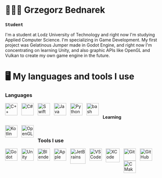 # 👨🏻‍💻 Grzegorz Bednarek
### **`Student`**

I'm a student at Lodz University of Technology and right now I'm studying Applied Computer Science. I'm specializing in Game Development. My first project was Gelatinous Jumper made in Godot Engine, and right now I'm concentrating on learning Unity, and also graphic APIs like OpenGL and Vulkan to create my own game engine in the future.

# 🖥️ My languages and tools I use
### Languages
<img align="left" alt="C++" width="40px" style="padding-right:10px" src="https://cdn.jsdelivr.net/gh/devicons/devicon/icons/cplusplus/cplusplus-original.svg" />
<img align="left" alt="C#" width="40px" style="padding-right:10px" src="https://cdn.jsdelivr.net/gh/devicons/devicon/icons/csharp/csharp-original.svg" />
<img align="left" alt="Swift" width="40px" style="padding-right:10px" src="https://cdn.jsdelivr.net/gh/devicons/devicon/icons/swift/swift-original.svg" />
<img align="left" alt="Java" width="40px" style="padding-right:10px" src="https://cdn.jsdelivr.net/gh/devicons/devicon/icons/java/java-original.svg"/>
<img align="left" alt="Python" width="40px" style="padding-right:10px" src="https://cdn.jsdelivr.net/gh/devicons/devicon/icons/python/python-original.svg" />
<img align="left" alt="bash" width="40px" style="padding-right:10px" src="https://cdn.jsdelivr.net/gh/devicons/devicon/icons/bash/bash-original.svg" />
<br/>

#### Learning
<img align="left" alt="Kotlin" width="40px" style="padding-right:10px" src="https://cdn.jsdelivr.net/gh/devicons/devicon/icons/kotlin/kotlin-original.svg" />
<img align="left" alt="OpenGL" width="40px" style="padding-right:10px" src="https://cdn.jsdelivr.net/gh/devicons/devicon/icons/opengl/opengl-plain.svg" />

<br/>

### Tools I use
<img align="left" alt="Godot" width="40px" style="padding-right:10px" src="https://cdn.jsdelivr.net/gh/devicons/devicon/icons/godot/godot-original.svg" />
<img align="left" alt="Unity" width="40px" style="padding-right:10px" src="https://cdn.jsdelivr.net/gh/devicons/devicon/icons/unity/unity-original.svg" />
<img align="left" alt="Blender" width="40px" style="padding-right:10px" src="https://cdn.jsdelivr.net/gh/devicons/devicon/icons/blender/blender-original.svg" />
<img align="left" alt="Apple" width="40px" style="padding-right:10px" src="https://cdn.jsdelivr.net/gh/devicons/devicon/icons/apple/apple-original.svg" />
<img align="left" alt="JetBrains" width="50px" style="padding-right:10px" src="https://img.icons8.com/small/64/jetbrains--v1.png" alt="jetbrains--v1" />
<img align="left" alt="VSCode" width="40px" style="padding-right:10px" src="https://cdn.jsdelivr.net/gh/devicons/devicon/icons/vscode/vscode-original.svg" />
<img align="left" alt="XCode" width="45px" style="padding-right:10px" src="https://cdn.jsdelivr.net/gh/devicons/devicon/icons/xcode/xcode-original.svg" />
<img align="left" alt="Git" width="40px" style="padding-right:10px" src="https://cdn.jsdelivr.net/gh/devicons/devicon/icons/git/git-original.svg" />
<img align="left" alt="GitHub" width="40px" style="padding-right:10px" src="https://cdn.jsdelivr.net/gh/devicons/devicon/icons/github/github-original.svg" />
<img align="left" alt="CMake" width="40px" style="padding-right:10px" src="https://cdn.jsdelivr.net/gh/devicons/devicon/icons/cmake/cmake-original.svg" />

